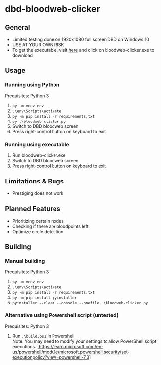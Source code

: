 # dbd-bloodweb-clicker

## General
- Limited testing done on 1920x1080 full screen DBD on Windows 10 
- USE AT YOUR OWN RISK
- To get the executable, visit [here](https://github.com/jeffreylaw/dbd-bloodweb-clicker/releases/latest) and click on bloodweb-clicker.exe to download

## Usage

### Running using Python
Prequisites: Python 3
1. `py -m venv env`
2. `.\env\Scripts\activate`
3. `py -m pip install -r requirements.txt`
4. `py .\bloodweb-clicker.py`
5. Switch to DBD bloodweb screen
6. Press right-control button on keyboard to exit

### Running using executable
1. Run bloodweb-clicker.exe
2. Switch to DBD bloodweb screen
3. Press right-control button on keyboard to exit

## Limitations & Bugs
- Prestiging does not work

## Planned Features
- Prioritizing certain nodes
- Checking if there are bloodpoints left
- Optimize circle detection

## Building
### Manual building
Prequisites: Python 3
1. `py -m venv env`
2. `.\env\Scripts\activate`
3. `py -m pip install -r requirements.txt`
4. `py -m pip install pyinstaller`
5. `pyinstaller --clean --console --onefile .\bloodweb-clicker.py`

### Alternative using Powershell script (untested)<br>
Prequisites: Python 3
1. Run `.\build.ps1` in Powershell<br>
Note: You may need to modify your settings to allow PowerShell script executions. [https://learn.microsoft.com/en-us/powershell/module/microsoft.powershell.security/set-executionpolicy?view=powershell-7.3]<br>
